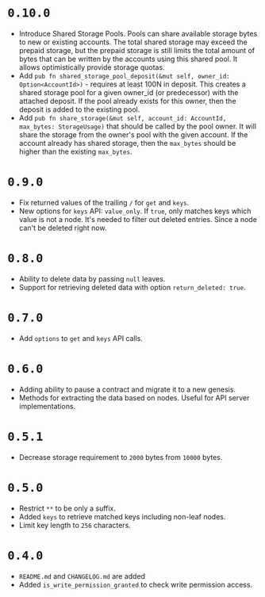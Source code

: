# `0.10.0`

- Introduce Shared Storage Pools. Pools can share available storage bytes to new or existing accounts. The total shared storage may exceed the prepaid storage, but the prepaid storage is still limits the total amount of bytes that can be written by the accounts using this shared pool. It allows optimistically provide storage quotas.
- Add `pub fn shared_storage_pool_deposit(&mut self, owner_id: Option<AccountId>)` - requires at least 100N in deposit. This creates a shared storage pool for a given owner_id (or predecessor) with the attached deposit. If the pool already exists for this owner, then the deposit is added to the existing pool.
- Add `pub fn share_storage(&mut self, account_id: AccountId, max_bytes: StorageUsage)` that should be called by the pool owner. It will share the storage from the owner's pool with the given account. If the account already has shared storage, then the `max_bytes` should be higher than the existing `max_bytes`.

# `0.9.0`

- Fix returned values of the trailing `/` for `get` and `keys`.
- New options for `keys` API: `value_only`. If `true`, only matches keys which value is not a node. It's needed to filter out deleted entries. Since a node can't be deleted right now.

# `0.8.0`

- Ability to delete data by passing `null` leaves.
- Support for retrieving deleted data with option `return_deleted: true`.

# `0.7.0`

- Add `options` to `get` and `keys` API calls.

# `0.6.0`

- Adding ability to pause a contract and migrate it to a new genesis.
- Methods for extracting the data based on nodes. Useful for API server implementations.

# `0.5.1`

- Decrease storage requirement to `2000` bytes from `10000` bytes.

# `0.5.0`

- Restrict `**` to be only a suffix.
- Added `keys` to retrieve matched keys including non-leaf nodes.
- Limit key length to `256` characters.

# `0.4.0`

- `README.md` and `CHANGELOG.md` are added
- Added `is_write_permission_granted` to check write permission access.

